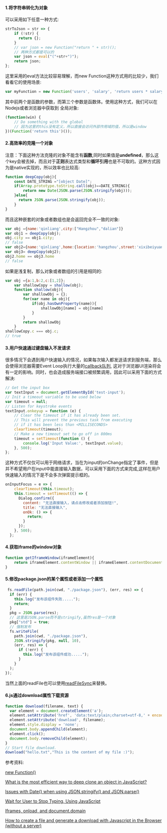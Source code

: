 #### 1.将字符串转化为对象
可以采用如下任意一种方式:
```js
strToJson = str => {
    if (!str) {
      return {};
    }
    // var json = new Function("return " + str)();
    // 两种方式都是可以的
    var json = eval("("+str+")");
    return json;
};
```
这里采用的eval方法比较容易理解，而new Function这种方式用的比较少，我们看看它的使用场景:
```js
var myFunction = new Function('users', 'salary', 'return users * salary');
```
其中前两个是函数的参数，而第三个参数是函数体。使用这种方式，我们可以在Nodejs或者浏览器中获取到
全局对象:
```js
(function(win) {
    // Do something with the global
    // 因为这里的this没有定义，所以直接会访问外部作用域的值，所以是window
})(Function('return this')());
```

#### 2.高效率的克隆一个对象
注意：下面这种方法克隆的对象不能含有**函数**,同时如果值是**undefined**，那么这个key会被去掉，而且对于**正则**表达式类型和**循环引用**也是不可取的。这种方式因为是native实现的，所以效率也比较高:
```js
function deepCopy(obj){
    const DATE_STRING ="[object Date]";
    if(Array.prototype.toString.call(obj)==DATE_STRING){
        return new Date(JSON.parse(JSON.stringify(obj)));
    }else{
      return JSON.parse(JSON.stringify(obj));
    }
}
```
而且这种嵌套的对象或者数组也是会返回完全不一致的对象:
```js
var obj ={name:'qinliang',city:["Hangzhou","dalian"]}
var obj1 = deepCopy(obj);
obj.city == obj1.city;
// false
var obj2={name:'qinliang',home:{location:'hangzhou',street:'xixibeiyuan'}}
var obj3= deepCopy(obj2);
obj2.home == obj3.home
// false
```
如果是浅复制，那么对象或者数组的引用是相同的:
```js
var obj ={a:1,b:2,c:[1,2]};
    var shallowCopy = shallow(obj);
    function shallow(obj){
        var shallowObj = {};
        for(var name in obj){
            if(obj.hasOwnProperty(name)){
                shallowObj[name] = obj[name]
            }
        }
        return shallowObj
    }
shallowCopy.c === obj.c;
// true
```

#### 3.用户快速通过键盘输入不发请求
很多情况下会遇到用户快速输入的情况，如果每次输入都发送请求到服务端，那么会使得浏览器需要Event Loop执行大量的[callback队列](https://github.com/liangklfangl/react-article-bucket/blob/master/others/nodejs-QA/browser-QA.md), 这对于浏览器UI渲染将会有一定的影响。同时，也会造成服务端接口被频繁调用，因此可以采用下面的方式解决:
```js
// Get the input box
var textInput = document.getElementById('test-input');
// Init a timeout variable to be used below
var timeout = null;
// Listen for keystroke events
textInput.onkeyup = function (e) {
    // Clear the timeout if it has already been set.
    // This will prevent the previous task from executing
    // if it has been less than <MILLISECONDS>
    clearTimeout(timeout);
    // Make a new timeout set to go off in 800ms
    timeout = setTimeout(function () {
        console.log('Input Value:', textInput.value);
    }, 500);
};
```
这种方式不仅仅可以用于网络请求，当在为input的onChange指定了事件，但是并不希望用户在input中能直接输入数据，可以采用下面的方式来完成,这样在用户快速输入的情况下是不会多次弹窗提示框的。
```js
onInputFocus = e => {
    clearTimeout(this.timeout);
    this.timeout = setTimeout(() => {
      Dialog.confirm({
        content: "无法直接输入，请点击修改或者添加按钮!",
        title: "无法直接输入",
        onOk: () => {
          return;
        }
      });
    }, 500);
  };
```

#### 4.获取iframe的window对象
```js
function getIframeWindow(iframeElement){
    return iframeElement.contentWindow || iframeElement.contentDocument.parentWindow;
}
```

#### 5.修改package.json的某个属性或者添加一个属性
```js
 fs.readFile(path.join(cwd, "./package.json"), (err, res) => {
  if (err) {
    this.log("发布该组件失败.....");
    return;
  }
  pkg = JSON.parse(res);
  // 这里是JSON.parse而不是stringify,虽然res是一个对象
  pkg["std"] = true;
  // 强制发布
  fs.writeFile(
    path.join(cwd, "./package.json"),
    JSON.stringify(pkg, null, 10),
    (err, res) => {
      if (!err) {
        this.log("发布该组件成功.....");
      }
    }
  );
});
```
当然上面的readFile也可以使用[readFileSync](https://nodejs.org/dist/latest-v9.x/docs/api/fs.html#fs_fs_readfilesync_path_options)来替换。

#### 6.js通过download属性下载资源
```js
function download(filename, text) {
  var element = document.createElement('a');
  element.setAttribute('href', 'data:text/plain;charset=utf-8,' + encodeURIComponent(text));
  element.setAttribute('download', filename);
  element.style.display = 'none';
  document.body.appendChild(element);
  element.click();
  document.body.removeChild(element);
}
// Start file download.
download("hello.txt","This is the content of my file :)");
```



参考资料:

[new Function()](https://davidwalsh.name/new-function)

[What is the most efficient way to deep clone an object in JavaScript?](https://stackoverflow.com/questions/122102/what-is-the-most-efficient-way-to-deep-clone-an-object-in-javascript)

[Issues with Date() when using JSON.stringify() and JSON.parse()](https://stackoverflow.com/questions/11491938/issues-with-date-when-using-json-stringify-and-json-parse/11491993#11491993)

[Wait for User to Stop Typing, Using JavaScript](https://schier.co/blog/2014/12/08/wait-for-user-to-stop-typing-using-javascript.html)

[Iframes, onload, and document.domain](https://www.nczonline.net/blog/2009/09/15/iframes-onload-and-documentdomain/)

[How to create a file and generate a download with Javascript in the Browser (without a server)](https://ourcodeworld.com/articles/read/189/how-to-create-a-file-and-generate-a-download-with-javascript-in-the-browser-without-a-server)
